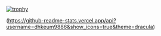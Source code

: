 [![trophy](https://github-profile-trophy.vercel.app/?username=ryo-ma&theme=onedark)](https://github.com/ryo-ma/github-profile-trophy)

(https://github-readme-stats.vercel.app/api?username=dhkeum9886&show_icons=true&theme=dracula)

